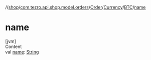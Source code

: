 //[shop](../../../../../index.md)/[com.tezro.api.shop.model.orders](../../../index.md)/[Order](../../index.md)/[Currency](../index.md)/[BTC](index.md)/[name](name.md)



# name  
[jvm]  
Content  
val [name](name.md): [String](https://kotlinlang.org/api/latest/jvm/stdlib/kotlin/-string/index.html)  



